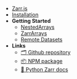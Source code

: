 * [Zarr.js](/)
* [Installation](/installation.md)
* **Getting Started**
  * [NestedArrays](/getting-started/nested-arrays.md)
  * [ZarrArrays](/getting-started/zarr-arrays.md)
  * [Remote Datasets](/getting-started/remote-data.md)
* **Links**
    * [ 🗂️ Github repository](https://github.com/gzuidhof/zarr.js)
    * [ 📦 NPM package](https://www.npmjs.com/package/zarr)
    * [ 📘 Python Zarr docs](https://zarr.readthedocs.io/en/stable/)

